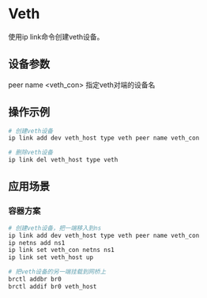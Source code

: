 # Veth

使用ip link命令创建veth设备。

## 设备参数

peer name <veth_con>     指定veth对端的设备名


## 操作示例

```bash
# 创建veth设备
ip link add dev veth_host type veth peer name veth_con

# 删除veth设备
ip link del veth_host type veth
```


## 应用场景

### 容器方案

```bash
# 创建veth设备，把一端移入到ns
ip link add dev veth_host type veth peer name veth_con
ip netns add ns1
ip link set veth_con netns ns1
ip link set veth_host up

# 把veth设备的另一端挂载到网桥上
brctl addbr br0
brctl addif br0 veth_host
```

